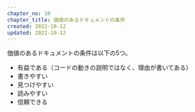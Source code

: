 ```yaml
---
chapter_no: 10
chapter_title: 価値のあるドキュメントの条件
created: 2022-10-12
updated: 2022-10-12
---
```

価値のあるドキュメントの条件は以下の5つ。
- 有益である（コードの動きの説明ではなく、理由が書いてある）
- 書きやすい
- 見つけやすい
- 読みやすい
- 信頼できる